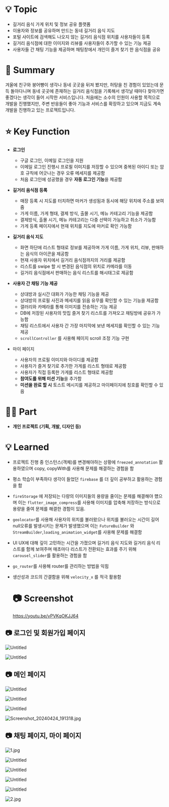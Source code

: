 # 💡 Topic

- 길거리 음식 가게 위치 및 정보 공유 플랫폼
- 이용자와 정보를 공유하며 만드는 동네 길거리 음식 지도
- 포털 사이트에 검색해도 나오지 않는 길거리 음식점 위치를 사용자들이 등록
- 길거리 음식점에 대한 이미지와 리뷰를 사용자들이 추가할 수 있는 기능 제공
- 사용자들 간 채팅 기능을 제공하며 채팅창에서 개인이 즐겨 찾기 한 음식점을 공유

# 📝 Summary

겨울에 친구와 붕어빵이 생각나 동네 곳곳을 뒤져 봤지만, 허탕을 친 경험이 있었는데 문득 돌아다니며 동네 곳곳에 존재하는 길거리 음식점을 기록해서 생각날 때마다 찾아가면 좋겠다는 생각이 들어 시작한 서비스입니다. 처음에는 소수의 인원이 사용할 목적으로 개발을 진행했지만, 주변 반응들이 좋아 기능과 서비스를 확장하고 있으며 지금도 계속 개발을 진행하고 있는 프로젝트입니다.
# ⭐️ Key Function

- **로그인**
    - 구글 로그인, 이메일 로그인을 지원
    - 이메일 로그인 진행시 프로필 이미지를 저장할 수 있으며 중복된 아이디 또는 암호 규칙에 어긋나는 경우 오류 메세지를 제공함
    - 처음 로그인에 성공했을 경우 **자동 로그인 기능**을 제공함
- **길거리 음식점 등록**
    - 매장 등록 시 지도를 터치하면 마커가 생성됨과 동시에 해당 위치에 주소를 보여줌
    - 가게 이름, 가게 형태, 결제 방식, 출몰 시기, 메뉴 카테고리 기능을 제공함
    - 결제방식, 출몰 시기, 메뉴 카테고리는 다중 선택이 가능하고 취소가 가능함
    - 가게 등록 페이지에서 현재 위치를 지도에 마커로 확인 가능함
- **길거리 음식 지도**
    - 화면 하단에 리스트 형태로 정보를 제공하며 가게 이름, 가게 위치, 리뷰, 판매하는 음식의 아이콘을 제공함
    - 현재 사용자 위치에서 길거리 음식점까지의 거리를 제공함
    - 리스트를 swipe 할 시 변경된 음식점의 위치로 카메라를 이동
    - 길거리 음식점에서 판매하는 음식 리스트를 해시태그로 제공함
- **사용자 간 채팅 기능 제공**
    - 상대방과 실시간 대화가 가능한 채팅 기능을 제공
    - 상대방의 프로필 사진과 메세지를 읽음 유무를 확인할 수 있는 기능을 제공함
    - 갤러리와 카메라를 통해 이미지를 전송하는 기능 제공
    - DB에 저장된 사용자의 맛집 즐겨 찾기 리스트를 가져오고 채팅방에 공유가 가능함
    - 채팅 리스트에서 사용자 간 가장 마지막에 보낸 메세지를 확인할 수 있는 기능 제공
    - `scrollController` 를 사용해 페이지 scroll 조정 기능 구현
    
- 마이 페이지
    - 사용자의 프로필 이미지와 아이디를 제공함
    - 사용자가 즐겨 찾기로 추가한 가게를 리스트 형태로 제공함
    - 사용자가 직접 등록한 가게를 리스트 형태로 제공함
    - **참여도를 위해 미션 기능**을 추가함
    - **미션을 완료 할 시** 토스트 메시지를 제공하고 마이페이지에 칭호를 확인할 수 있음

# 🤚🏻 Part

- **개인 프로젝트 (기획, 개발, 디자인 등)**

# 💡 Learned

- 프로젝트 진행 중 인스턴스(객체)를 변경해야하는 상황에 `freezed_annotation` 활용하였으며  copy, copyWith를 사용해 문제를 해결하는 경험을 함
- 평소 학습이 부족하다 생각이 들었던 `firebase` 를 더 깊이 공부하고 활용하는 경험을 함
- `fireStorage` 에 저장되는 다량의 이미지들의 용량을 줄이는 문제를 해결해야 헀으며 이는 `flutter_image_compress`를 사용해 이미지를 압축해 저장하는 방식으로 용량을 줄여 문제를 해결한 경험이 있음.
- `geolocator`를 사용해 사용자의 위치를 불러왔으나 위치를 불러오는 시간이 길어 null오류를 발생시키는 문제가 발생했으며 이는 `FutureBuilder` 와`StreamBuilder`,`loading_animation_widget`를 사용해 문제를 해결함
- UI UX에 대해 깊이 고민하는 시간을 가졌으며 길거리 음식 지도와 길거리 음식 리스트를 함께 보여주며 매초마다 리스트가 전환되는 효과를 주기 위해 `carousel_slider`를 활용하는 경험을 함
- `go_router`를 사용해 router를 관리하는 방법을 익힘
- 생산성과 코드의 간결함을 위해 `velocity_x` 를 적극 활용함

  # 📷 Screenshot
  https://youtu.be/vPVKqOKJJ64

## 📷 로그인 및 회원가입 페이지

![Untitled](https://prod-files-secure.s3.us-west-2.amazonaws.com/86169fb8-5603-46a3-85c1-e2da7e460ba3/99357982-9b7a-4247-99ef-234d3d7982f2/Untitled.jpeg)

![Untitled](https://prod-files-secure.s3.us-west-2.amazonaws.com/86169fb8-5603-46a3-85c1-e2da7e460ba3/0eac2156-e9a7-4037-a353-6ce828f00a0e/Untitled.jpeg)

## 📷 메인 페이지

![Untitled](https://prod-files-secure.s3.us-west-2.amazonaws.com/86169fb8-5603-46a3-85c1-e2da7e460ba3/e5de7dda-7887-43ce-b86d-f929b0b95ecf/Untitled.jpeg)

![Untitled](https://prod-files-secure.s3.us-west-2.amazonaws.com/86169fb8-5603-46a3-85c1-e2da7e460ba3/029ae52a-cabc-4f52-a81e-aeae260a7d8e/Untitled.jpeg)

![Untitled](https://prod-files-secure.s3.us-west-2.amazonaws.com/86169fb8-5603-46a3-85c1-e2da7e460ba3/a11e7382-816e-4901-ad4b-035946be5e9e/Untitled.jpeg)

![Screenshot_20240424_191318.jpg](https://prod-files-secure.s3.us-west-2.amazonaws.com/86169fb8-5603-46a3-85c1-e2da7e460ba3/7d735aa7-cfd0-4489-ba27-3abc77a67d1d/Screenshot_20240424_191318.jpg)

## 📷 채팅 페이지, 마이 페이지

![1.jpg](https://prod-files-secure.s3.us-west-2.amazonaws.com/86169fb8-5603-46a3-85c1-e2da7e460ba3/9b906f83-b6c9-4885-a46f-f6b6a7cd9163/1.jpg)

![Untitled](https://prod-files-secure.s3.us-west-2.amazonaws.com/86169fb8-5603-46a3-85c1-e2da7e460ba3/46e71430-9506-4a38-8df7-5fc2c530a9a1/Untitled.jpeg)

![Untitled](https://prod-files-secure.s3.us-west-2.amazonaws.com/86169fb8-5603-46a3-85c1-e2da7e460ba3/85014382-8b93-4600-843b-a09c65150257/Untitled.jpeg)

![Untitled](https://prod-files-secure.s3.us-west-2.amazonaws.com/86169fb8-5603-46a3-85c1-e2da7e460ba3/919dd54b-1e56-4634-993d-03eccff6dddc/Untitled.jpeg)

![Untitled](https://prod-files-secure.s3.us-west-2.amazonaws.com/86169fb8-5603-46a3-85c1-e2da7e460ba3/8d4555d8-efeb-48b6-9107-95cf98ed5402/Untitled.jpeg)

![2.jpg](https://prod-files-secure.s3.us-west-2.amazonaws.com/86169fb8-5603-46a3-85c1-e2da7e460ba3/c665337e-14bd-42b3-a4b8-f74a22d98034/2.jpg)
